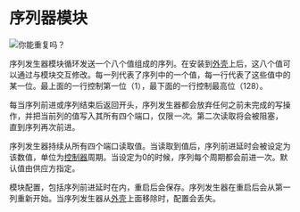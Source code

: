 # 序列器模块
![你能重复吗？](item:tis3d:sequencer_module)

序列发生器模块循环发送一个八个值组成的序列。在安装到[外壳](../block/casing.md)上后，这八个值可以通过与模块交互修改。每一列代表了序列中的一个值，每一行代表了这些值中的某一位。最上面的一行控制第一位（1），最下面的一行控制最高位（128）。

每当序列前进或序列结束后返回开头，序列发生器都会放弃任何之前未完成的写操作，并把当前列的值写入其所有四个端口，仅限*一次*。第二次读取将会被阻塞， 直到序列再次前进。

序列发生器持续从所有四个端口读取值。当读取到值后，序列前进延时会被设定为该数值，单位为[控制器](../block/controller.md)周期。当设定为0的时候，序列每个周期都会前进一次。默认值由供应方指定。

模块配置，包括序列前进延时在内，重启后会保存。序列发生器在重启后会从第一列重新开始。当序列发生器从[外壳](../block/casing.md)上面移除时，配置会丢失。
